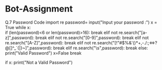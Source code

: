 # Bot-Assignment 
Q.7 Password Code
import re
password= input("Input your password :")
x = True
while x:  
    if (len(password)<6 or len(password)>16):
        break
    elif not re.search("[a-z]",password):
        break
    elif not re.search("[0-9]",password):
        break
    elif not re.search("[A-Z]",password):
        break
    elif not re.search("[!\"#$%&'()*+,-./:;<=>?@[\]^_`{|}~]",password):
        break
    elif re.search("\s",password):
        break
    else:
        print("Valid Password")
        x=False
        break

if x:
    print("Not a Valid Password")
